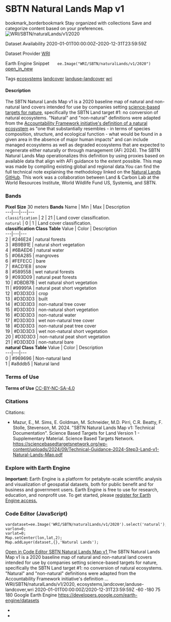  
#  SBTN Natural Lands Map v1 
bookmark_borderbookmark Stay organized with collections  Save and categorize content based on your preferences. 
![WRI/SBTN/naturalLands/v1/2020](https://developers.google.com/earth-engine/datasets/images/WRI/WRI_SBTN_naturalLands_v1_2020_sample.png) 

Dataset Availability
    2020-01-01T00:00:00Z–2020-12-31T23:59:59Z 

Dataset Provider
     [ WRI ](https://github.com/wri/natural-lands-map/tree/main) 

Earth Engine Snippet
     `    ee.Image("WRI/SBTN/naturalLands/v1/2020")   ` [ open_in_new ](https://code.earthengine.google.com/?scriptPath=Examples:Datasets/WRI/WRI_SBTN_naturalLands_v1_2020) 

Tags
     [ecosystems](https://developers.google.com/earth-engine/datasets/tags/ecosystems) [landcover](https://developers.google.com/earth-engine/datasets/tags/landcover) [landuse-landcover](https://developers.google.com/earth-engine/datasets/tags/landuse-landcover) [wri](https://developers.google.com/earth-engine/datasets/tags/wri)
#### Description
The SBTN Natural Lands Map v1 is a 2020 baseline map of natural and non-natural land covers intended for use by companies setting [science-based targets for nature](https://sciencebasedtargetsnetwork.org/companies/take-action/), specifically the SBTN Land target #1: no conversion of natural ecosystems.
"Natural" and "non-natural" definitions were adapted from the [Accountability Framework initiative's definition of a natural ecosystem](https://accountability-framework.org/use-the-accountability-framework/definitions/natural-ecosystem/) as "one that substantially resembles - in terms of species composition, structure, and ecological function - what would be found in a given area in the absence of major human impacts" and can include managed ecosystems as well as degraded ecosystems that are expected to regenerate either naturally or through management (AFi 2024). The SBTN Natural Lands Map operationalizes this definition by using proxies based on available data that align with AFi guidance to the extent possible.
This map was made by compiling existing global and regional data.You can find the full technical note explaining the methodology linked on the [Natural Lands GitHub](https://github.com/wri/natural-lands-map). This work was a collaboration between Land & Carbon Lab at the World Resources Institute, World Wildlife Fund US, Systemiq, and SBTN.
### Bands
**Pixel Size** 30 meters 
**Bands**
Name | Min | Max | Description  
---|---|---|---  
`classification` |  2  |  21  | Land cover classification.  
`natural` |  0  |  1  | Land cover classification.  
**classification Class Table**
Value | Color | Description  
---|---|---  
2 | #246E24 | natural forests  
3 | #B9B91E | natural short vegetation  
4 | #6BAED6 | natural water  
5 | #06A285 | mangroves  
6 | #FEFECC | bare  
7 | #ACD1E8 | snow  
8 | #589558 | wet natural forests  
9 | #093D09 | natural peat forests  
10 | #DBDB7B | wet natural short vegetation  
11 | #99991A | natural peat short vegetation  
12 | #D3D3D3 | crop  
13 | #D3D3D3 | built  
14 | #D3D3D3 | non-natural tree cover  
15 | #D3D3D3 | non-natural short vegetation  
16 | #D3D3D3 | non-natural water  
17 | #D3D3D3 | wet non-natural tree cover  
18 | #D3D3D3 | non-natural peat tree cover  
19 | #D3D3D3 | wet non-natural short vegetation  
20 | #D3D3D3 | non-natural peat short vegetation  
21 | #D3D3D3 | non-natural bare  
**natural Class Table**
Value | Color | Description  
---|---|---  
0 | #969696 | Non-natural land  
1 | #a8ddb5 | Natural land  
### Terms of Use
**Terms of Use**
[CC-BY-NC-SA-4.0](https://spdx.org/licenses/CC-BY-NC-SA-4.0.html)
### Citations
Citations:
  * Mazur, E., M. Sims, E. Goldman, M. Schneider, M.D. Pirri, C.R. Beatty, F. Stolle, Stevenson, M. 2024. "SBTN Natural Lands Map v1: Technical Documentation". Science Based Targets for Land Version 1 - Supplementary Material. Science Based Targets Network. <https://sciencebasedtargetsnetwork.org/wp-content/uploads/2024/09/Technical-Guidance-2024-Step3-Land-v1-Natural-Lands-Map.pdf>


### Explore with Earth Engine
**Important:** Earth Engine is a platform for petabyte-scale scientific analysis and visualization of geospatial datasets, both for public benefit and for business and government users. Earth Engine is free to use for research, education, and nonprofit use. To get started, please [register for Earth Engine access.](https://console.cloud.google.com/earth-engine)
### Code Editor (JavaScript)
```
vardataset=ee.Image('WRI/SBTN/naturalLands/v1/2020').select('natural');
varlon=0;
varlat=0;
Map.setCenter(lon,lat,2);
Map.addLayer(dataset,{},'Natural Lands');
```
[ Open in Code Editor ](https://code.earthengine.google.com/?scriptPath=Examples:Datasets/WRI/WRI_SBTN_naturalLands_v1_2020)
[ SBTN Natural Lands Map v1 ](https://developers.google.com/earth-engine/datasets/catalog/WRI_SBTN_naturalLands_v1_2020)
The SBTN Natural Lands Map v1 is a 2020 baseline map of natural and non-natural land covers intended for use by companies setting science-based targets for nature, specifically the SBTN Land target #1: no conversion of natural ecosystems. "Natural" and "non-natural" definitions were adapted from the Accountability Framework initiative's definition …
WRI/SBTN/naturalLands/v1/2020, ecosystems,landcover,landuse-landcover,wri 
2020-01-01T00:00:00Z/2020-12-31T23:59:59Z
-60 -180 75 180 
Google Earth Engine
https://developers.google.com/earth-engine/datasets
  * [ ](https://doi.org/https://github.com/wri/natural-lands-map/tree/main)
  * [ ](https://doi.org/https://developers.google.com/earth-engine/datasets/catalog/WRI_SBTN_naturalLands_v1_2020)


